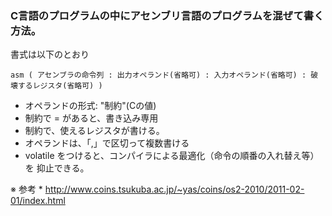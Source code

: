 

### C言語のプログラムの中にアセンブリ言語のプログラムを混ぜて書く方法。

書式は以下のとおり
```
asm ( アセンブラの命令列 : 出力オペランド(省略可) : 入力オペランド(省略可) : 破壊するレジスタ(省略可) )
```

- オペランドの形式: "制約"(Cの値)
- 制約で = があると、書き込み専用
- 制約で、使えるレジスタが書ける。
- オペランドは、「,」で区切って複数書ける 
- volatile をつけると、コンパイラによる最適化（命令の順番の入れ替え等）を 抑止できる。 

※ 参考
	* http://www.coins.tsukuba.ac.jp/~yas/coins/os2-2010/2011-02-01/index.html